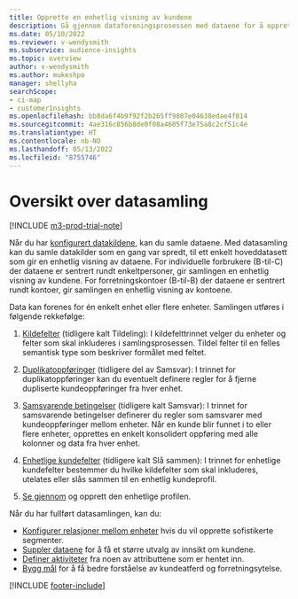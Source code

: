 ```yaml
---
title: Opprette en enhetlig visning av kundene
description: Gå gjennom dataforeningsprosessen med dataene for å opprette ett datasett med enhetlige kundeprofiler.
ms.date: 05/10/2022
ms.reviewer: v-wendysmith
ms.subservice: audience-insights
ms.topic: overview
author: v-wendysmith
ms.author: mukeshpo
manager: shellyha
searchScope:
- ci-map
- customerInsights
ms.openlocfilehash: bb8da6f4b9f92f2b265ff9807e04638edae4f814
ms.sourcegitcommit: 4ae316c856b8de0f08a4605f73e75a8c2cf51c4e
ms.translationtype: HT
ms.contentlocale: nb-NO
ms.lasthandoff: 05/13/2022
ms.locfileid: "8755746"
---
```

# <a name="data-unification-overview"></a>Oversikt over datasamling

[!INCLUDE [m3-prod-trial-note](includes/m3-prod-trial-note.md)]

Når du har [konfigurert datakildene](data-sources.md), kan du samle dataene. Med datasamling kan du samle datakilder som en gang var spredt, til ett enkelt hoveddatasett som gir en enhetlig visning av dataene. For individuelle forbrukere (B-til-C) der dataene er sentrert rundt enkeltpersoner, gir samlingen en enhetlig visning av kundene. For forretningskontoer (B-til-B) der dataene er sentrert rundt kontoer, gir samlingen en enhetlig visning av kontoene.

Data kan forenes for én enkelt enhet eller flere enheter. Samlingen utføres i følgende rekkefølge:

1. [Kildefelter](map-entities.md) (tidligere kalt Tildeling): I kildefelttrinnet velger du enheter og felter som skal inkluderes i samlingsprosessen. Tildel felter til en felles semantisk type som beskriver formålet med feltet.

1. [Duplikatoppføringer](remove-duplicates.md) (tidligere del av Samsvar): I trinnet for duplikatoppføringer kan du eventuelt definere regler for å fjerne dupliserte kundeoppføringer fra hver enhet.

1. [Samsvarende betingelser](match-entities.md) (tidligere kalt Samsvar): I trinnet for samsvarende betingelser definerer du regler som samsvarer med kundeoppføringer mellom enheter. Når en kunde blir funnet i to eller flere enheter, opprettes en enkelt konsolidert oppføring med alle kolonner og data fra hver enhet.

1. [Enhetlige kundefelter](merge-entities.md) (tidligere kalt Slå sammen): I trinnet for enhetlige kundefelter bestemmer du hvilke kildefelter som skal inkluderes, utelates eller slås sammen til en enhetlig kundeprofil.  

1. [Se gjennom](review-unification.md) og opprett den enhetlige profilen.

Når du har fullført datasamlingen, kan du:

- [Konfigurer relasjoner mellom enheter](relationships.md) hvis du vil opprette sofistikerte segmenter.
- [Suppler dataene](enrichment-hub.md) for å få et større utvalg av innsikt om kundene.
- [Definer aktiviteter](activities.md) fra noen av attributtene som er hentet inn.
- [Bygg mål](measures.md) for å få bedre forståelse av kundeatferd og forretningsytelse.

[!INCLUDE [footer-include](includes/footer-banner.md)]
